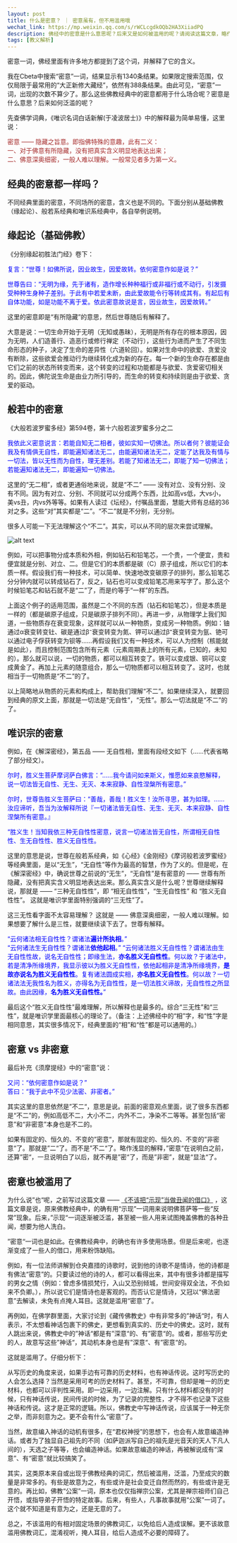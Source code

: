 ```yaml
---
layout: post
title: 什么是密意？ ｜ 密意虽有，但不用滥用哦
wechat_link: https://mp.weixin.qq.com/s/rWCLcgdkOQb2HA3XiiadPQ
description: 佛经中的密意是什么意思呢？后来又是如何被滥用的呢？请阅读这篇文章，略作了解。
tags: [教义解析]
---
```


密意一词，佛经里面有许多地方都提到了这个词，并解释了它的含义。

我在Cbeta中搜索“密意”一词，结果显示有1340条结果。如果限定搜索范围，仅仅局限于最常用的“大正新修大藏经”，依然有388条结果。由此可见，“密意”一词，出现的次数不算少了。那么这些佛教经典中的密意都用于什么场合呢？密意是什么意思？后来如何泛滥的呢？

先查佛学词典，《唯识名词白话新解(于凌波居士)》中的解释最为简单易懂，这里说：

<span style="color:brown">密意 —— 隐藏之旨意。即指佛特殊的意趣，此有二义：<br/>
<span style="color:brown">一、对于佛意有所隐藏，没有把真实含义明显地表达出来；<br/>
<span style="color:brown">二、佛意深奥细密，一般人难以理解。一般常见者多为第一义。

## 经典的密意都一样吗？

不同经典里面的密意，不同场所的密意，含义也是不同的。下面分别从基础佛教（缘起论）、般若系经典和唯识系经典中，各自举例说明。

## 缘起论（基础佛教）

《分别缘起初胜法门经》卷下：

<span style="color:blue">复言：“世尊！如佛所说，因业故生，因爱故转。依何密意作如是说？”

<span style="color:blue">世尊告曰：“无明为缘，先于诸有，造作增长种种福行或非福行或不动行，引发摄受种种生身种子差别。于此有中若爱未断，由此爱故能令行等转成其有。有起后有自体功能，如是功能不离于爱。依此密意故说是言，因业故生，因爱故转。”

这里的密意即是“有所隐藏”的意思，然后世尊随后有解释了。

大意是说：一切生命开始于无明（无知或愚昧），无明是所有存在的根本原因，因为无明，人们造善行、造恶行或修行禅定（不动行），这些行为进而产生了不同生命形态的种子，决定了生命的差异性（六道轮回）。如果对生命中的欲爱、贪爱没有断除，这些欲爱会推动行为继续转化成为新的存在。每一个新的生命存在都是由它们之前的状态所转变而来，这个转变的过程和功能都是与欲爱、贪爱密切相关的。因此，佛陀说生命是由业力所引导的，而生命的转变和持续则是由于欲爱、贪爱的驱动。

## 般若中的密意

《大般若波罗蜜多经》第594卷，第十六般若波罗蜜多分之二

<span style="color:blue">我依此义密意说言：若能自知无二相者，彼如实知一切佛法。所以者何？彼能证会我及有情俱无自性，即能遍知诸法无二，由能遍知诸法无二，定能了达我及有情与一切法，皆以无性而为自性，理无差别。若能了知诸法无二，即能了知一切佛法；若能遍知诸法无二，即能遍知一切佛法。

这里的“无二相”，或者更通俗地来说，就是“不二” —— 没有对立、没有分别、没有不同。因为有对立、分别、不同就可以分成两个东西，比如高vs低，大vs小，美vs丑，内vs外等等。如果有人读过《坛经》，付嘱品里面，慧能大师有总结的36对之多。这些“对”其实都是“二”。“不二”就是不分别，无分别。

很多人可能一下无法理解这个“不二”。其实，可以从不同的层次来尝试理解。

![alt text](<../images/Pasted image 20240229141422.png>)

例如，可以把事物分成本质和外相，例如钻石和铅笔芯，一个贵，一个便宜，贵和便宜就是分别、对立、二。但是它们的本质都是碳（C）原子组成，所以它们的本质一样。假设我们有一种技术，可以简单、快速地改变碳原子的排列，那么铅笔芯分分钟内就可以转成钻石了，反之，钻石也可以变成铅笔芯用来写字了。那么这个时候铅笔芯和钻石就不是“二”了，而是约等于“一样”的东西。

上面这个例子的适用范围，虽然是二个不同的东西（钻石和铅笔芯），但是本质是一样的（都是碳原子组成，只是碳原子排列不同）。再进一步，从物理学上我们知道，一些物质存在衰变现象，这样就可以从一种物质，变成另一种物质。例如：铀通过α衰变转变钍、碳是通过β⁻衰变转变为氮、钾可以通过β⁺衰变转变为氩、铯可以通过电子俘获转变为钡等……再假设我们又有一种技术，可以人为控制（核能就是如此），而且控制范围包含所有元素（元素周期表上的所有元素，已知的，未知的）。那么就可以说，一切的物质，都可以相互转变了。铁可以变成银、铜可以变成黄金了。再加上元素的随意组合，那么一切物质都可以相互转变了。这时，也就相当于一切物质是“不二”的了。

以上简略地从物质的元素和构成上，帮助我们理解“不二”。如果继续深入，就要回到经典的原文上面，那就是一切法是“无自性”，“无性”。那么一切法就是“不二”的了。

## 唯识宗的密意

例如，在《解深密经》，第五品 —— 无自性相，里面有段经文如下（……代表省略了部分经文）。

<span style="color:blue">尔时，胜义生菩萨摩诃萨白佛言：“……我今请问如来斯义，惟愿如来哀愍解释，说一切法皆无自性、无生、无灭、本来寂静、自性涅槃所有密意。”

<span style="color:blue">尔时，世尊告胜义生菩萨曰：“善哉，善哉！胜义生！汝所寻思，甚为如理。……汝应谛听，吾当为汝解释所说『一切诸法皆无自性、无生、无灭、本来寂静、自性涅槃所有密意。』

<span style="color:blue">“胜义生！当知我依三种无自性性密意，说言一切诸法皆无自性，所谓相无自性性、生无自性性、胜义无自性性。

这里的意思是说，世尊在般若系经典，如《心经》《金刚经》《摩诃般若波罗蜜经》等经典里面，是以“无生”，“无自性”等作为最高的智慧，作为了义的。但是呢，在《解深密经》中，确说世尊之前说的“无生”，“无自性”是有密意的 —— 世尊有所隐藏，没有把真实含义明显地表达出来。那么真实含义是什么呢？世尊继续解释说，那就是 —— “三种无自性性”，即 “相无自性性”，“生无自性性” 和 “胜义无自性性”。 这就是唯识学里面特别强调的“三无性”了。

这三无性看字面不太容易理解？ 这就是 —— 佛意深奥细密，一般人难以理解。如果想要了解什么是三性，就要继续读下去了。世尊有解释。

<span style="color:blue">“云何诸法相无自性性？谓诸法<b>遍计所执相</b>。”<br/>
<span style="color:blue">“云何诸法生无自性性？谓诸法<b>依他起相</b>。”
<span style="color:blue">“云何诸法胜义无自性性？谓诸法由生无自性性故，说名无自性性；即缘生法，<b>亦名胜义无自性性</b>。何以故？于诸法中，若是清净所缘境界，我显示彼以为胜义无自性性，依他起相非是清净所缘境界，<b>是故亦说名为胜义无自性性</b>。复有诸法圆成实相，<b>亦名胜义无自性性</b>。何以故？一切诸法法无我性名为胜义，亦得名为无自性性，是一切法胜义谛故，无自性性之所显故。由此因缘，<b>名为胜义无自性性。</b>”

最后这个“胜义无自性性”最难理解，所以解释也是最多的。综合“三无性”和“三性”，就是唯识学里面最核心的理论了。（备注：上述佛经中的“相”字，和“性”字是相同意思，其实很多情况下，经典里面的“相”和“性”都是可以通用的。）

## 密意 vs 非密意

最后补充《须摩提经》中的“密意”说：

<span style="color:blue">又问：“依何密意作如是说？”<br />
<span style="color:blue">答曰：“我于此中不见少法密、非密者。”

其实这里的意思依然是”不二“，意思是说。前面的密意观点里面，说了很多东西都是“不二”的，例如高低不二，大小不二，内外不二，净染不二等等。甚至包括“密意”和“非密意”本身也是不二的。

如果有固定的、恒久的、不变的”密意“，那就有固定的、恒久的、不变的”非密意“了。那就是”二“了。而不是”不二“了。略作浅显的解释，”密意“在说明白之前，还算”密“，一旦说明白了以后，就不再是”密“了，而是”非密”，就是“显法“了。

## 密意也被滥用了

为什么说”也“呢，之前写过这篇文章 —— [《不该把“示现”当做丑闻的借口》](https://mp.weixin.qq.com/s/1Ulcm4HXzGQYodrvTQwzkA)  ，这篇文章是说，原来佛教经典中，的确有用“示现”一词用来说明佛菩萨等一些“反常”现象。后来，”示现“一词逐渐被泛滥，甚至被一些人用来试图掩盖佛教的各种丑闻，想要为他人洗白。

”密意“一词也是如此。在佛教经典中，的确也有许多使用场景。但是后来呢，也逐渐变成了一些人的借口，用来粉饰缺陷。

例如，有一位法师讲解到仓央嘉措的诗歌时，说到他的诗歌不是情诗，他的诗都是有佛法“密意”的。只要读过他的诗的人，都可以看得出来，其中有很多诗都是描写的男女之情（例如：曾虑多情损梵行，入山又恐别倾城，世间安得双全法，不负如来不负卿。），所以说它们是情诗也是客观的。而否认它是情诗，又冠以“佛法密意”去解读，未免有点掩人耳目。这就是滥用“密意”了。

再例如，在佛学群里面，大家讨论到《藏传佛教史》中有非常多的”神话“时，有人表示，不太想看神话包裹下的佛史，更想看到真实的、历史中的佛史。这时，就有人跳出来说，佛教史中的”神话“都是有”深意“的、有”密意“的。或者，那些写历史的人，故意写这些”神话“，其动机本身也是有”深意“、有”密意“的。

这就是滥用了。仔细分析下：

从写历史的角度来说，如果手边有可靠的历史材料，也有神话传说。这时写历史的人会怎么选择？当然是采用可考的历史材料了。甚至，不可靠，但却是唯一的历史材料，也都可以评判性采用。即一边采用，一边注解。只有什么材料都没有的时候，只有神话传说，民间传说的时候，为了记录的完整性，才不得不也记录下这些神话和传说。这才是正常的逻辑。所以，佛教史中写神话传说，应该属于一种无奈之举，而非刻意为之。更不会有什么“密意”了。

当然，故意编入神话的动机有很多，在“君权神授”的思想下，也会有人故意编造神话。或者为了独显自己祖先的不同（如萨迦派写自己的祖先是光音天的天人下凡人间的），天选之子等等，也会编造神话。如果故意编造的神话，再被解说成有“深意”、有“密意”就比较搞笑了。

其实，这类原本来自或出现于佛教经典的词汇，然后被滥用，泛滥，乃至成灾的数量是非常多的。有些是故意为之，有些或许是社会变迁自然而然的，有些或许是无意的。再比如，佛教“公案”一词，原本也仅仅指禅宗公案，尤其是禅宗祖师们自己开悟，或指导弟子开悟的特定故事。后来，有些人，凡事故事就用“公案”一词了。这个就不知道是有意为之，还是无意的了。

总之，不该滥用的有相对固定场景的佛教词汇，以免给后人造成误解。更不该故意滥用佛教词汇，混淆视听，掩人耳目，给后人造成不必要的障碍了。

